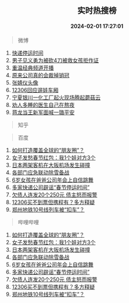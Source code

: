 <div align="center"><h2>实时热搜榜</h2><h4>2024-02-01 17:27:01</h4></div>

> 微博  

1. [快递停运时间](https://s.weibo.com/weibo?q=%E5%BF%AB%E9%80%92%E5%81%9C%E8%BF%90%E6%97%B6%E9%97%B4&t=31&band_rank=1&Refer=top)<br />
2. [男子见义勇为被砍4刀被救女孩拒作证](https://s.weibo.com/weibo?q=%23%E7%94%B7%E5%AD%90%E8%A7%81%E4%B9%89%E5%8B%87%E4%B8%BA%E8%A2%AB%E7%A0%8D4%E5%88%80%E8%A2%AB%E6%95%91%E5%A5%B3%E5%AD%A9%E6%8B%92%E4%BD%9C%E8%AF%81%23&t=31&band_rank=2&Refer=top)<br />
3. [重温经典频道开播](https://s.weibo.com/weibo?q=%23%E9%87%8D%E6%B8%A9%E7%BB%8F%E5%85%B8%E9%A2%91%E9%81%93%E5%BC%80%E6%92%AD%23&t=31&band_rank=3&Refer=top)<br />
4. [原来公司真的会裁掉销冠](https://s.weibo.com/weibo?q=%E5%8E%9F%E6%9D%A5%E5%85%AC%E5%8F%B8%E7%9C%9F%E7%9A%84%E4%BC%9A%E8%A3%81%E6%8E%89%E9%94%80%E5%86%A0&t=31&band_rank=4&Refer=top)<br />
5. [张婧仪头像](https://s.weibo.com/weibo?q=%E5%BC%A0%E5%A9%A7%E4%BB%AA%E5%A4%B4%E5%83%8F&t=31&band_rank=5&Refer=top)<br />
6. [12306回应遛娃车厢](https://s.weibo.com/weibo?q=%2312306%E5%9B%9E%E5%BA%94%E9%81%9B%E5%A8%83%E8%BD%A6%E5%8E%A2%23&t=31&band_rank=6&Refer=top)<br />
7. [宁夏银川一化工厂起火现场腾起蘑菇云](https://s.weibo.com/weibo?q=%23%E5%AE%81%E5%A4%8F%E9%93%B6%E5%B7%9D%E4%B8%80%E5%8C%96%E5%B7%A5%E5%8E%82%E8%B5%B7%E7%81%AB%E7%8E%B0%E5%9C%BA%E8%85%BE%E8%B5%B7%E8%98%91%E8%8F%87%E4%BA%91%23&t=31&band_rank=7&Refer=top)<br />
8. [劝人多睡的医生自己在熬夜](https://s.weibo.com/weibo?q=%23%E5%8A%9D%E4%BA%BA%E5%A4%9A%E7%9D%A1%E7%9A%84%E5%8C%BB%E7%94%9F%E8%87%AA%E5%B7%B1%E5%9C%A8%E7%86%AC%E5%A4%9C%23&t=31&band_rank=8&Refer=top)<br />
9. [蒋龙当王新军面喊一璐平安](https://s.weibo.com/weibo?q=%23%E8%92%8B%E9%BE%99%E5%BD%93%E7%8E%8B%E6%96%B0%E5%86%9B%E9%9D%A2%E5%96%8A%E4%B8%80%E7%92%90%E5%B9%B3%E5%AE%89%23&t=31&band_rank=9&Refer=top)<br />

> 知乎  


> 百度  

1. [如何打造覆盖全球的“朋友圈”？](https://www.baidu.com/s?wd=%E5%A6%82%E4%BD%95%E6%89%93%E9%80%A0%E8%A6%86%E7%9B%96%E5%85%A8%E7%90%83%E7%9A%84%E2%80%9C%E6%9C%8B%E5%8F%8B%E5%9C%88%E2%80%9D%EF%BC%9F&sa=fyb_news&rsv_dl=fyb_news)<br />
2. [女子发愁春节红包：我1个娃对方3个](https://www.baidu.com/s?wd=%E5%A5%B3%E5%AD%90%E5%8F%91%E6%84%81%E6%98%A5%E8%8A%82%E7%BA%A2%E5%8C%85%EF%BC%9A%E6%88%911%E4%B8%AA%E5%A8%83%E5%AF%B9%E6%96%B93%E4%B8%AA&sa=fyb_news&rsv_dl=fyb_news)<br />
3. [日本两架客机在大阪机场发生碰撞](https://www.baidu.com/s?wd=%E6%97%A5%E6%9C%AC%E4%B8%A4%E6%9E%B6%E5%AE%A2%E6%9C%BA%E5%9C%A8%E5%A4%A7%E9%98%AA%E6%9C%BA%E5%9C%BA%E5%8F%91%E7%94%9F%E7%A2%B0%E6%92%9E&sa=fyb_news&rsv_dl=fyb_news)<br />
4. [各部门应急联动除雪备战](https://www.baidu.com/s?wd=%E5%90%84%E9%83%A8%E9%97%A8%E5%BA%94%E6%80%A5%E8%81%94%E5%8A%A8%E9%99%A4%E9%9B%AA%E5%A4%87%E6%88%98&sa=fyb_news&rsv_dl=fyb_news)<br />
5. [6岁女孩在爸爸公司年会上自信跳舞](https://www.baidu.com/s?wd=6%E5%B2%81%E5%A5%B3%E5%AD%A9%E5%9C%A8%E7%88%B8%E7%88%B8%E5%85%AC%E5%8F%B8%E5%B9%B4%E4%BC%9A%E4%B8%8A%E8%87%AA%E4%BF%A1%E8%B7%B3%E8%88%9E&sa=fyb_news&rsv_dl=fyb_news)<br />
6. [多家快递公司辟谣“春节停运时间”](https://www.baidu.com/s?wd=%E5%A4%9A%E5%AE%B6%E5%BF%AB%E9%80%92%E5%85%AC%E5%8F%B8%E8%BE%9F%E8%B0%A3%E2%80%9C%E6%98%A5%E8%8A%82%E5%81%9C%E8%BF%90%E6%97%B6%E9%97%B4%E2%80%9D&sa=fyb_news&rsv_dl=fyb_news)<br />
7. [欠债人连发20个250元 债主怒而报警](https://www.baidu.com/s?wd=%E6%AC%A0%E5%80%BA%E4%BA%BA%E8%BF%9E%E5%8F%9120%E4%B8%AA250%E5%85%83+%E5%80%BA%E4%B8%BB%E6%80%92%E8%80%8C%E6%8A%A5%E8%AD%A6&sa=fyb_news&rsv_dl=fyb_news)<br />
8. [12306买不到票但携程有？多方释疑](https://www.baidu.com/s?wd=12306%E4%B9%B0%E4%B8%8D%E5%88%B0%E7%A5%A8%E4%BD%86%E6%90%BA%E7%A8%8B%E6%9C%89%EF%BC%9F%E5%A4%9A%E6%96%B9%E9%87%8A%E7%96%91&sa=fyb_news&rsv_dl=fyb_news)<br />
9. [郑州地铁10号线列车被“扣车”？](https://www.baidu.com/s?wd=%E9%83%91%E5%B7%9E%E5%9C%B0%E9%93%8110%E5%8F%B7%E7%BA%BF%E5%88%97%E8%BD%A6%E8%A2%AB%E2%80%9C%E6%89%A3%E8%BD%A6%E2%80%9D%EF%BC%9F&sa=fyb_news&rsv_dl=fyb_news)<br />

> 哔哩哔哩  

1. [如何打造覆盖全球的“朋友圈”？](https://www.baidu.com/s?wd=%E5%A6%82%E4%BD%95%E6%89%93%E9%80%A0%E8%A6%86%E7%9B%96%E5%85%A8%E7%90%83%E7%9A%84%E2%80%9C%E6%9C%8B%E5%8F%8B%E5%9C%88%E2%80%9D%EF%BC%9F&sa=fyb_news&rsv_dl=fyb_news)<br />
2. [女子发愁春节红包：我1个娃对方3个](https://www.baidu.com/s?wd=%E5%A5%B3%E5%AD%90%E5%8F%91%E6%84%81%E6%98%A5%E8%8A%82%E7%BA%A2%E5%8C%85%EF%BC%9A%E6%88%911%E4%B8%AA%E5%A8%83%E5%AF%B9%E6%96%B93%E4%B8%AA&sa=fyb_news&rsv_dl=fyb_news)<br />
3. [日本两架客机在大阪机场发生碰撞](https://www.baidu.com/s?wd=%E6%97%A5%E6%9C%AC%E4%B8%A4%E6%9E%B6%E5%AE%A2%E6%9C%BA%E5%9C%A8%E5%A4%A7%E9%98%AA%E6%9C%BA%E5%9C%BA%E5%8F%91%E7%94%9F%E7%A2%B0%E6%92%9E&sa=fyb_news&rsv_dl=fyb_news)<br />
4. [各部门应急联动除雪备战](https://www.baidu.com/s?wd=%E5%90%84%E9%83%A8%E9%97%A8%E5%BA%94%E6%80%A5%E8%81%94%E5%8A%A8%E9%99%A4%E9%9B%AA%E5%A4%87%E6%88%98&sa=fyb_news&rsv_dl=fyb_news)<br />
5. [6岁女孩在爸爸公司年会上自信跳舞](https://www.baidu.com/s?wd=6%E5%B2%81%E5%A5%B3%E5%AD%A9%E5%9C%A8%E7%88%B8%E7%88%B8%E5%85%AC%E5%8F%B8%E5%B9%B4%E4%BC%9A%E4%B8%8A%E8%87%AA%E4%BF%A1%E8%B7%B3%E8%88%9E&sa=fyb_news&rsv_dl=fyb_news)<br />
6. [多家快递公司辟谣“春节停运时间”](https://www.baidu.com/s?wd=%E5%A4%9A%E5%AE%B6%E5%BF%AB%E9%80%92%E5%85%AC%E5%8F%B8%E8%BE%9F%E8%B0%A3%E2%80%9C%E6%98%A5%E8%8A%82%E5%81%9C%E8%BF%90%E6%97%B6%E9%97%B4%E2%80%9D&sa=fyb_news&rsv_dl=fyb_news)<br />
7. [欠债人连发20个250元 债主怒而报警](https://www.baidu.com/s?wd=%E6%AC%A0%E5%80%BA%E4%BA%BA%E8%BF%9E%E5%8F%9120%E4%B8%AA250%E5%85%83+%E5%80%BA%E4%B8%BB%E6%80%92%E8%80%8C%E6%8A%A5%E8%AD%A6&sa=fyb_news&rsv_dl=fyb_news)<br />
8. [12306买不到票但携程有？多方释疑](https://www.baidu.com/s?wd=12306%E4%B9%B0%E4%B8%8D%E5%88%B0%E7%A5%A8%E4%BD%86%E6%90%BA%E7%A8%8B%E6%9C%89%EF%BC%9F%E5%A4%9A%E6%96%B9%E9%87%8A%E7%96%91&sa=fyb_news&rsv_dl=fyb_news)<br />
9. [郑州地铁10号线列车被“扣车”？](https://www.baidu.com/s?wd=%E9%83%91%E5%B7%9E%E5%9C%B0%E9%93%8110%E5%8F%B7%E7%BA%BF%E5%88%97%E8%BD%A6%E8%A2%AB%E2%80%9C%E6%89%A3%E8%BD%A6%E2%80%9D%EF%BC%9F&sa=fyb_news&rsv_dl=fyb_news)<br />
